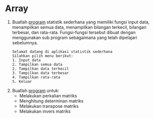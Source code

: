 # Array
1. Buatlah [program](/Praktikum/10Praktikum/1.Statistika%20Sederhana/1.pas) statistik sederhana yang memiliki fungsi input data, menampilkan semua data, menampilkan bilangan terkecil, bilangan terbesar, dan rata-rata. Fungsi-fungsi tersebut dibuat dengan menggunakan sub program sebagaimana yang telah dipelajari sebelumnya.
    ```
    Selamat datang di aplikasi statistik sederhana
    Silahkan pilih menu berikut:
    1. Input data
    2. Tampilkan semua data
    2. Tampilkan data terkecil
    3. Tampilkan data terbesar
    4. Tampilkan rata-rata
    5. Keluar
    ```
2. Buatlah [program](/Praktikum/10Praktikum/2.Matriks/2.pas) untuk:
    - Melakukan perkalian matriks
    - Menghitung determinan matriks
    - Melakukan transpose matriks
    - Melakukan invers matriks